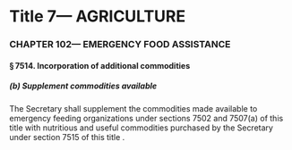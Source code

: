 
# Title 7— AGRICULTURE
### CHAPTER 102— EMERGENCY FOOD ASSISTANCE
#### § 7514. Incorporation of additional commodities
##### (b) Supplement commodities available

The Secretary shall supplement the commodities made available to emergency feeding organizations under sections 7502 and 7507(a) of this title with nutritious and useful commodities purchased by the Secretary under section 7515 of this title .

